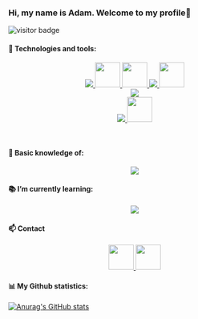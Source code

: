 ### Hi, my name is Adam. Welcome to my profile👋
![visitor badge](https://visitor-badge.glitch.me/badge?page_id=AdamixD.AdamixD)


#### 🔭 Technologies and tools:

<p align="center">
  <a href="#">
    <img src="https://skillicons.dev/icons?i=py" />
    <img src='https://cdn.jsdelivr.net/gh/devicons/devicon/icons/numpy/numpy-original.svg' height=50 width=50>
    <img src='https://cdn.jsdelivr.net/gh/devicons/devicon/icons/pandas/pandas-original-wordmark.svg' height=50 width=50>
    <img src="https://skillicons.dev/icons?i=tensorflow&perline=4"/>
    <img src='https://cdn.jsdelivr.net/gh/devicons/devicon/icons/jupyter/jupyter-original-wordmark.svg' height=50 width=50>
    <br>
    <img src="https://skillicons.dev/icons?i=java,spring,mysql,postman">
    <br>
    <img src="https://skillicons.dev/icons?i=html,css,vscode,matlab" />
    <img src='https://cdn.jsdelivr.net/gh/devicons/devicon/icons/jetbrains/jetbrains-original.svg' height=50 width=50>
  </a>
</p></br>

#### 📕 Basic knowledge of:

<p align="center">
  <a href="#">
    <img src="https://skillicons.dev/icons?i=r,js,react,ros,git&perline=5" />
  </a>
</p>

#### 📚 I’m currently learning:

<p align="center">
  <a href="#">
    <img src="https://skillicons.dev/icons?i=docker,kubernetes&perline=4" />
  </a>
</p>

#### 📫 Contact

<p align="center">
  <a href="https://www.linkedin.com/in/adam-dąbkowski-2692a1218/">
    <img src='https://cdn.jsdelivr.net/gh/devicons/devicon/icons/linkedin/linkedin-original.svg' height=50 width=50>
  </a>
  <a href="mailto:adamdobrus@gmail.com">
    <img src="https://cdn.iconscout.com/icon/free/png-256/gmail-2981844-2476484.png" height=50 width=50>
  </a>
</p>


#### 📊 My Github statistics:

[![Anurag's GitHub stats](https://github-readme-stats.vercel.app/api?username=AdamixD)](https://github.com/anuraghazra/github-readme-stats)

